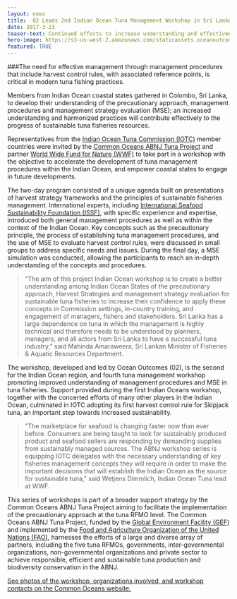 ```yaml
---
layout: news
title:  O2 Leads 2nd Indian Ocean Tuna Management Workshop in Sri Lanka
date: 2017-3-23
teaser-text: Continued efforts to increase understanding and effectiveness of sustainable tuna management producing results.
hero-image: https://s3-us-west-2.amazonaws.com/staticassets.oceanoutcomes.org/news+and+analysis/hero+images/tuna-management-workshop-sri-lanka.jpg
featured: TRUE
---
```

###The need for effective management through management procedures that include harvest control rules, with associated reference points, is critical in modern tuna fishing practices. 

Members from Indian Ocean coastal states gathered in Colombo, Sri Lanka, to develop their understanding of the precautionary approach, management procedures and management strategy evaluation (MSE); an increased understanding and harmonized practices will contribute effectively to the progress of sustainable tuna fisheries resources.

Representatives from the <a href="http://www.iotc.org/" target="_blank">Indian Ocean Tuna Commission (IOTC)</a> member countries were invited by the <a href="http://www.commonoceans.org/tuna-biodiversity/en/#c158976" target="_blank">Common Oceans ABNJ Tuna Project</a> and partner <a href="https://www.worldwildlife.org/" target="_blank">World Wide Fund for Nature (WWF)</a> to take part in a workshop with the objective to accelerate the development of tuna management procedures within the Indian Ocean, and empower coastal states to engage in future developments. 

The two-day program consisted of a unique agenda built on presentations of harvest strategy frameworks and the principles of sustainable fisheries management. International experts, including <a href="http://iss-foundation.org/" target="_blank">International Seafood Sustainability Foundation (ISSF)</a>, with specific experience and expertise, introduced both general management procedures as well as within the context of the Indian Ocean. Key concepts such as the precautionary principle, the process of establishing tuna management procedures, and the use of MSE to evaluate harvest control rules, were discussed in small groups to address specific needs and issues. During the final day, a MSE simulation was conducted, allowing the participants to reach an in-depth understanding of the concepts and procedures.

> "The aim of this project Indian Ocean workshop is to create a better understanding among Indian Ocean States of the precautionary approach, Harvest Strategies and management strategy evaluation for sustainable tuna fisheries to increase their confidence to apply these concepts in Commission settings, in-country training, and engagement of managers, fishers and stakeholders. Sri Lanka has a large dependence on tuna in which the management is highly technical and therefore needs to be understood by planners, managers, and all actors from Sri Lanka to have a successful tuna industry," said Mahinda Amaraweera, Sri Lankan Minister of Fisheries & Aquatic Resources Department.

The workshop, developed and led by Ocean Outcomes (02), is the second for the Indian Ocean region, and fourth tuna management workshop promoting improved understanding of management procedures and MSE in tuna fisheries. Support provided during the first Indian Oceans workshop, together with the concerted efforts of many other players in the Indian Ocean, culminated in IOTC adopting its first harvest control rule for Skipjack tuna, an important step towards increased sustainability.

> "The marketplace for seafood is changing faster now than ever before. Consumers are being taught to look for sustainably produced product and seafood sellers are responding by demanding supplies from sustainably managed sources. The ABNJ workshop series is equipping IOTC delegates with the necessary understanding of key fisheries management concepts they will require in order to make the important decisions that will establish the Indian Ocean as the source for sustainable tuna," said Wetjens Dimmlich, Indian Ocean Tuna lead at WWF.

This series of workshops is part of a broader support strategy by the Common Oceans ABNJ Tuna Project aiming to facilitate the implementation of the precautionary approach at the tuna RFMO level. The Common Oceans ABNJ Tuna Project, funded by the <a href="https://www.thegef.org/" target="_blank">Global Environment Facility (GEF)</a> and implemented by the <a href="http://www.fao.org/home/en/" target="_blank">Food and Agriculture Organization of the United Nations (FAO)</a>, harnesses the efforts of a large and diverse array of partners, including the five tuna RFMOs, governments, inter-governmental organizations, non-governmental organizations and private sector to achieve responsible, efficient and sustainable tuna production and biodiversity conservation in the ABNJ.

<a href="http://www.commonoceans.org/news/news-detail/en/c/853964/" target="_blank">See photos of the workshop, organizations involved, and workshop contacts on the Common Oceans website.</a>
